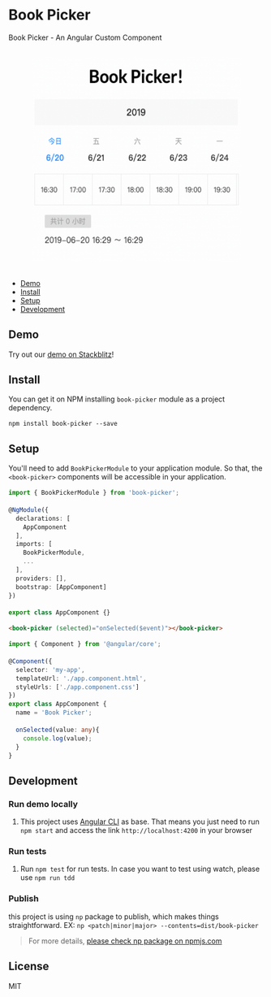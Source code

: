# Book Picker

Book Picker - An Angular Custom Component

##

<p align="center">
  <img width="416" height="405" src="https://raw.githubusercontent.com/ymxk/book-picker/master/book-picker.gif">
</p>

##

- [Demo](#demo)
- [Install](#install)
- [Setup](#setup)
- [Development](#development)

## Demo

Try out our [demo on Stackblitz](https://stackblitz.com/edit/book-picker)!

## Install

You can get it on NPM installing `book-picker` module as a project dependency.

```shell
npm install book-picker --save
```

## Setup

You'll need to add `BookPickerModule` to your application module. So that, the `<book-picker>` components will be accessible in your application.

```typescript
import { BookPickerModule } from 'book-picker';

@NgModule({
  declarations: [
    AppComponent
  ],
  imports: [
    BookPickerModule,
    ...
  ],
  providers: [],
  bootstrap: [AppComponent]
})

export class AppComponent {}

```

```html
<book-picker (selected)="onSelected($event)"></book-picker>
```

```typescript
import { Component } from '@angular/core';

@Component({
  selector: 'my-app',
  templateUrl: './app.component.html',
  styleUrls: ['./app.component.css']
})
export class AppComponent {
  name = 'Book Picker';

  onSelected(value: any){
    console.log(value);
  }
}

```

## Development

### Run demo locally

1. This project uses [Angular CLI](https://cli.angular.io/) as base. That means you just need to run `npm start` and access the link `http://localhost:4200` in your browser

### Run tests

1. Run `npm test` for run tests. In case you want to test using watch, please use `npm run tdd`

### Publish

this project is using `np` package to publish, which makes things straightforward. EX: `np <patch|minor|major> --contents=dist/book-picker`

> For more details, [please check np package on npmjs.com](https://www.npmjs.com/package/np)

## License

MIT

